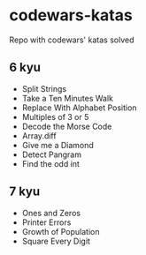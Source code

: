 # codewars-katas
Repo with codewars' katas solved

## 6 kyu

- Split Strings
- Take a Ten Minutes Walk
- Replace With Alphabet Position
- Multiples of 3 or 5
- Decode the Morse Code
- Array.diff
- Give me a Diamond
- Detect Pangram
- Find the odd int

## 7 kyu

- Ones and Zeros
- Printer Errors
- Growth of Population
- Square Every Digit

